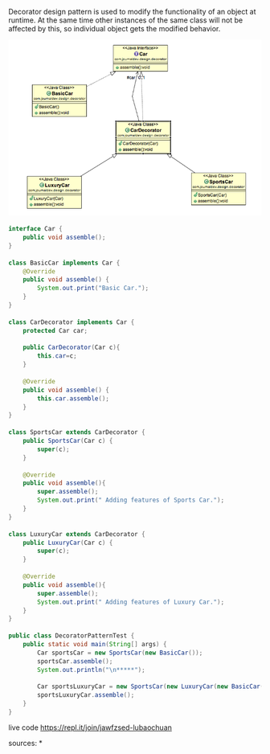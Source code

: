 Decorator design pattern is used to modify the functionality
of an object at runtime. At the same time other instances of
the same class will not be affected by this, so individual object
gets the modified behavior.

![decorator](images/decorator.png)

```java
interface Car {
	public void assemble();
}

class BasicCar implements Car {
	@Override
	public void assemble() {
		System.out.print("Basic Car.");
	}
}

class CarDecorator implements Car {
	protected Car car;

	public CarDecorator(Car c){
		this.car=c;
	}

	@Override
	public void assemble() {
		this.car.assemble();
	}
}

class SportsCar extends CarDecorator {
	public SportsCar(Car c) {
		super(c);
	}

	@Override
	public void assemble(){
		super.assemble();
		System.out.print(" Adding features of Sports Car.");
	}
}

class LuxuryCar extends CarDecorator {
	public LuxuryCar(Car c) {
		super(c);
	}

	@Override
	public void assemble(){
		super.assemble();
		System.out.print(" Adding features of Luxury Car.");
	}
}

public class DecoratorPatternTest {
	public static void main(String[] args) {
		Car sportsCar = new SportsCar(new BasicCar());
		sportsCar.assemble();
		System.out.println("\n*****");

		Car sportsLuxuryCar = new SportsCar(new LuxuryCar(new BasicCar()));
		sportsLuxuryCar.assemble();
	}
}
```

live code https://repl.it/join/jawfzsed-lubaochuan

sources:
*
